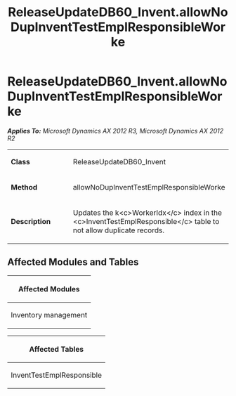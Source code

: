 ﻿---
title: ReleaseUpdateDB60_Invent.allowNoDupInventTestEmplResponsibleWorke
TOCTitle: ReleaseUpdateDB60_Invent.allowNoDupInventTestEmplResponsibleWorke
ms:assetid: cfb88219-148c-b448-462f-3a7368dfd6e4
ms:mtpsurl: https://msdn.microsoft.com/en-us/library/JJ686887(v=AX.60)
ms:contentKeyID: 49711338
ms.date: 05/18/2015
mtps_version: v=AX.60
---

# ReleaseUpdateDB60\_Invent.allowNoDupInventTestEmplResponsibleWorke 


_**Applies To:** Microsoft Dynamics AX 2012 R3, Microsoft Dynamics AX 2012 R2_

<table>
<colgroup>
<col style="width: 50%" />
<col style="width: 50%" />
</colgroup>
<tbody>
<tr class="odd">
<td><p><strong>Class</strong></p></td>
<td><p>ReleaseUpdateDB60_Invent</p></td>
</tr>
<tr class="even">
<td><p><strong>Method</strong></p></td>
<td><p>allowNoDupInventTestEmplResponsibleWorke</p></td>
</tr>
<tr class="odd">
<td><p><strong>Description</strong></p></td>
<td><p>Updates the k&lt;c&gt;WorkerIdx&lt;/c&gt; index in the &lt;c&gt;InventTestEmplResponsible&lt;/c&gt; table to not allow duplicate records.</p></td>
</tr>
</tbody>
</table>


## Affected Modules and Tables

<table>
<colgroup>
<col style="width: 100%" />
</colgroup>
<thead>
<tr class="header">
<th><p>Affected Modules</p></th>
</tr>
</thead>
<tbody>
<tr class="odd">
<td><p>Inventory management</p></td>
</tr>
</tbody>
</table>


<table>
<colgroup>
<col style="width: 100%" />
</colgroup>
<thead>
<tr class="header">
<th><p>Affected Tables</p></th>
</tr>
</thead>
<tbody>
<tr class="odd">
<td><p>InventTestEmplResponsible</p></td>
</tr>
</tbody>
</table>

  


